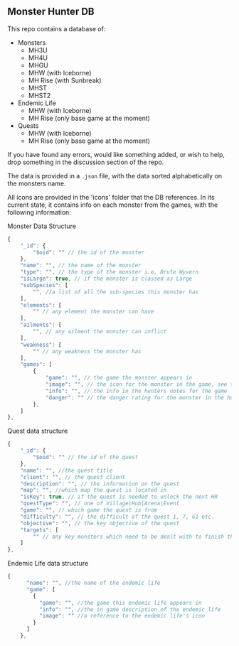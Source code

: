 ## Monster Hunter DB

This repo contains a database of:
 - Monsters
   - MH3U
   - MH4U
   - MHGU
   - MHW (with Iceborne)
   - MH Rise (with Sunbreak)
   - MHST
   - MHST2
 - Endemic Life
   - MHW (with Iceborne)
   - MH Rise (only base game at the moment)
 - Quests
   - MHW (with Iceborne)
   - MH Rise (only base game at the moment)

If you have found any errors, would like something added, or wish to help, drop something in the discussion section of the repo.

The data is provided in a `.json` file, with the data sorted alphabetically on the monsters name.

All icons are provided in the 'icons' folder that the DB references.
In its current state, it contains info on each monster from the games, with the following information:

Monster Data Structure

```js
{
    "_id": {
        "$oid": "" // the id of the monster
    },
    "name": "", // the name of the monster
    "type": "", // the type of the monster i.e. Brute Wyvern
    "isLarge": true, // if the monster is classed as Large
    "subSpecies": [
        "", //a list of all the sub-species this monster has
    ],
    "elements": [
        "" // any element the monster can have
    ],
    "ailments": [
        "", // any ailment the monster can inflict
    ],
    "weakness": [
        "" // any weakness the monster has
    ],
    "games": [
        {
            "game": "", // the game the monster appears in
            "image": "", // the icon for the monster in the game, see the files in the icon folder
            "info": "", // the info in the hunters notes for the game
            "danger": "" // the danger rating for the monster in the hunters notes
        },
    ]
},
```

Quest data structure

```js
{
    "_id": {
        "$oid": "" // the id of the quest
    },
    "name": "", //the quest title
    "client": "", // the quest client
    "description": "", // the information on the quest
    "map": "", //which map the quest is located in
    "isKey": true, // if the quest is needed to unlock the next HR
    "questType": "", // one of Village|Hub|Arena|Event
    "game": "", // which game the quest is from
    "difficulty": "", // the difficult of the quest 1, 7, G1 etc.
    "objective": "", // the key objective of the quest
    "targets": [
        "" // any key monsters which need to be dealt with to finish the quest
    ]
},
```

Endemic Life data structure

```js
{
      "name": "", //the name of the endemic life
      "game": [
        {
          "game": "", //the game this endemic life appears in
          "info": "", //the in game description of the endemic life
          "image": "" //a reference to the endemic life's icon
        }
      ]
    },
```
